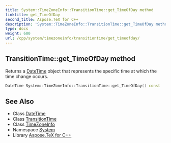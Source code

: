 ```yaml
---
title: System::TimeZoneInfo::TransitionTime::get_TimeOfDay method
linktitle: get_TimeOfDay
second_title: Aspose.TeX for C++
description: 'System::TimeZoneInfo::TransitionTime::get_TimeOfDay method. Returns a DateTime object that represents the specific time at which the time change occurs in C++.'
type: docs
weight: 600
url: /cpp/system/timezoneinfo/transitiontime/get_timeofday/
---
```

## TransitionTime::get_TimeOfDay method


Returns a [DateTime](../../../datetime/) object that represents the specific time at which the time change occurs.

```cpp
DateTime System::TimeZoneInfo::TransitionTime::get_TimeOfDay() const
```

## See Also

* Class [DateTime](../../../datetime/)
* Class [TransitionTime](../)
* Class [TimeZoneInfo](../../)
* Namespace [System](../../../)
* Library [Aspose.TeX for C++](../../../../)
